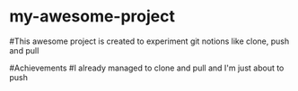 # my-awesome-project

#This awesome project is created to experiment git notions like clone, push and pull

#Achievements
#I already managed to clone and pull and I'm just about to push

